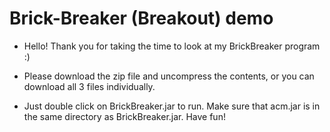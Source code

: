 # Brick-Breaker (Breakout) demo

* Hello! Thank you for taking the time to look at my BrickBreaker program :) 

* Please download the zip file and uncompress the contents, or you can download all 3 files individually. 

* Just double click on BrickBreaker.jar to run. Make sure that acm.jar is in the same directory as BrickBreaker.jar. Have fun!
